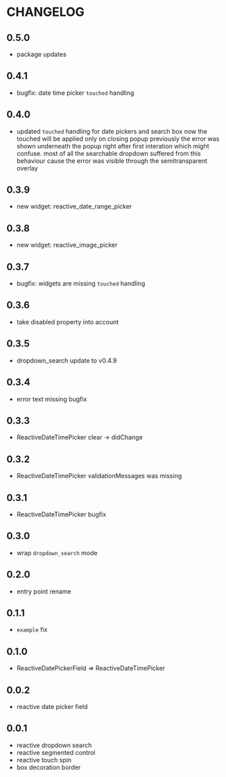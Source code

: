 # CHANGELOG

## 0.5.0
- package updates

## 0.4.1
- bugfix: date time picker `touched` handling

## 0.4.0
- updated `touched` handling for date pickers and search box
  now the touched will be applied only on closing popup
  previously the error was shown underneath the popup right after first interation
  which might confuse.
  most of all the searchable dropdown suffered from this behaviour cause the error was
  visible through the semitransparent overlay 

## 0.3.9
- new widget: reactive_date_range_picker

## 0.3.8
- new widget: reactive_image_picker

## 0.3.7
- bugfix: widgets are missing `touched` handling

## 0.3.6
- take disabled property into account

## 0.3.5
- dropdown_search update to v0.4.9

## 0.3.4
- error text missing bugfix

## 0.3.3
- ReactiveDateTimePicker clear -> didChange

## 0.3.2
- ReactiveDateTimePicker validationMessages was missing

## 0.3.1
- ReactiveDateTimePicker bugfix

## 0.3.0
- wrap `dropdown_search` mode

## 0.2.0
- entry point rename

## 0.1.1
- `example` fix

## 0.1.0
- ReactiveDatePickerField => ReactiveDateTimePicker

## 0.0.2
- reactive date picker field

## 0.0.1
- reactive dropdown search
- reactive segmented control
- reactive touch spin
- box decoration border